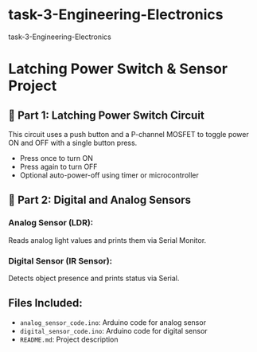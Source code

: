# task-3-Engineering-Electronics
task-3-Engineering-Electronics

# Latching Power Switch & Sensor Project

## 🧷 Part 1: Latching Power Switch Circuit

This circuit uses a push button and a P-channel MOSFET to toggle power ON and OFF with a single button press.
- Press once to turn ON
- Press again to turn OFF
- Optional auto-power-off using timer or microcontroller

## 🧪 Part 2: Digital and Analog Sensors

### Analog Sensor (LDR):
Reads analog light values and prints them via Serial Monitor.

### Digital Sensor (IR Sensor):
Detects object presence and prints status via Serial.

## Files Included:
- `analog_sensor_code.ino`: Arduino code for analog sensor
- `digital_sensor_code.ino`: Arduino code for digital sensor
- `README.md`: Project description

